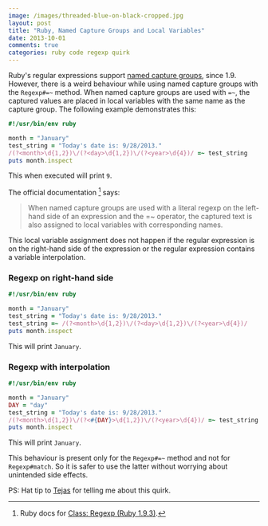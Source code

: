 ```yaml
---
image: /images/threaded-blue-on-black-cropped.jpg
layout: post
title: "Ruby, Named Capture Groups and Local Variables"
date: 2013-10-01
comments: true
categories: ruby code regexp quirk
---
```

Ruby's regular expressions support [named capture groups](/blog/2013/09/29/named-capture-groups-in-regular-expressions/), since 1.9. However, there is a weird behaviour while using named capture groups with the `Regexp#=~` method. When named capture groups are used with `=~`, the captured values are placed in local variables with the same name as the capture group. The following example demonstrates this:

```ruby
#!/usr/bin/env ruby

month = "January"
test_string = "Today's date is: 9/28/2013."
/(?<month>\d{1,2})\/(?<day>\d{1,2})\/(?<year>\d{4})/ =~ test_string
puts month.inspect
```

This when executed will print `9`.

The official documentation [^1] says:

> When named capture groups are used with a literal regexp on the left-hand side of an expression and the =~ operator, the captured text is also assigned to local variables with corresponding names.

This local variable assignment does not happen if the regular expression is on the right-hand side of the expression or the regular expression contains a variable interpolation.

### Regexp on right-hand side

```ruby
#!/usr/bin/env ruby

month = "January"
test_string = "Today's date is: 9/28/2013."
test_string =~ /(?<month>\d{1,2})\/(?<day>\d{1,2})\/(?<year>\d{4})/
puts month.inspect
```

This will print `January`.

### Regexp with interpolation
```ruby
#!/usr/bin/env ruby

month = "January"
DAY = "day"
test_string = "Today's date is: 9/28/2013."
/(?<month>\d{1,2})\/(?<#{DAY}>\d{1,2})\/(?<year>\d{4})/ =~ test_string
puts month.inspect
```

This will print `January`.

This behaviour is present only for the `Regexp#=~` method and not for `Regexp#match`. So it is safer to use the latter without worrying about unintended side effects.

PS: Hat tip to [Tejas](http://www.nilenso.com/people.html#gja) for telling me about this quirk.

[^1]: Ruby docs for [Class: Regexp (Ruby 1.9.3)](http://www.ruby-doc.org/core-1.9.3/Regexp.html#label-Capturing).